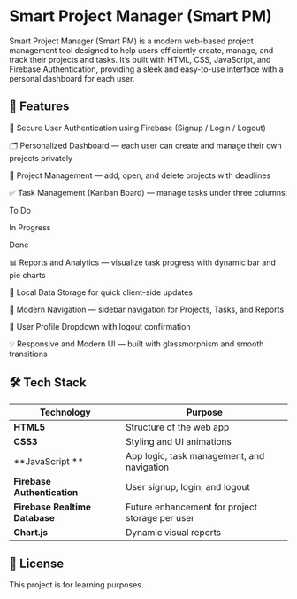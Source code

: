# Smart Project Manager (Smart PM)

Smart Project Manager (Smart PM) is a modern web-based project management tool designed to help users efficiently create, manage, and track their projects and tasks.
It’s built with HTML, CSS, JavaScript, and Firebase Authentication, providing a sleek and easy-to-use interface with a personal dashboard for each user.

## 🚀 Features

🔐 Secure User Authentication using Firebase (Signup / Login / Logout)

🗂️ Personalized Dashboard — each user can create and manage their own projects privately

📁 Project Management — add, open, and delete projects with deadlines

✅ Task Management (Kanban Board) — manage tasks under three columns:

To Do

In Progress

Done

📊 Reports and Analytics — visualize task progress with dynamic bar and pie charts

💾 Local Data Storage for quick client-side updates

🧭 Modern Navigation — sidebar navigation for Projects, Tasks, and Reports

👤 User Profile Dropdown with logout confirmation

💡 Responsive and Modern UI — built with glassmorphism and smooth transitions

## 🛠️ Tech Stack

| Technology                                  | Purpose                                         |
| ------------------------------------------- | ----------------------------------------------- |
| **HTML5**                                   | Structure of the web app                        |
| **CSS3**                                    | Styling and UI animations                       |
| **JavaScript **                        | App logic, task management, and navigation      |
| **Firebase Authentication**                 | User signup, login, and logout                  |
| **Firebase Realtime Database**  | Future enhancement for project storage per user |
| **Chart.js**                                | Dynamic visual reports                          |

## 🪪 License

This project is for learning purposes.


